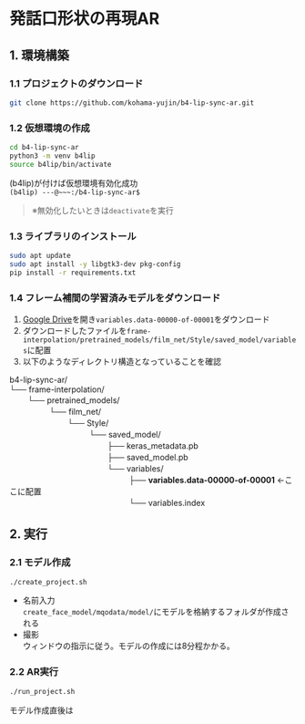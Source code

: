 # 発話口形状の再現AR

## 1. 環境構築
### 1.1 プロジェクトのダウンロード
```bash
git clone https://github.com/kohama-yujin/b4-lip-sync-ar.git
```

### 1.2 仮想環境の作成
```bash
cd b4-lip-sync-ar
python3 -m venv b4lip
source b4lip/bin/activate
```
(b4lip)が付けば仮想環境有効化成功  
`(b4lip) ---@~~~:/b4-lip-sync-ar$`
> ※無効化したいときは`deactivate`を実行

### 1.3 ライブラリのインストール
```bash
sudo apt update
sudo apt install -y libgtk3-dev pkg-config
pip install -r requirements.txt
```

### 1.4 フレーム補間の学習済みモデルをダウンロード
1. [Google Drive](https://drive.google.com/drive/folders/1s9pbFx_bSbinhx5PChJwZqPsyRIlehmZ)を開き`variables.data-00000-of-00001`をダウンロード
1. ダウンロードしたファイルを`frame-interpolation/pretrained_models/film_net/Style/saved_model/variables`に配置
1. 以下のようなディレクトリ構造となっていることを確認

b4-lip-sync-ar/  
└── frame-interpolation/  
　　 └── pretrained_models/  
　　　　　└── film_net/  
　　　　　　　 └── Style/  
　　　　　　　　　　└── saved_model/  
　　　　　　　　　　　　 ├── keras_metadata.pb  
　　　　　　　　　　　　 ├── saved_model.pb  
　　　　　　　　　　　　 └── variables/  
　　　　　　　　　　　　　　　├── **variables.data-00000-of-00001** ←ここに配置  
　　　　　　　　　　　　　　　└── variables.index  


## 2. 実行
### 2.1 モデル作成 
```bash
./create_project.sh
```
- 名前入力  
`create_face_model/mqodata/model/`にモデルを格納するフォルダが作成される
- 撮影  
ウィンドウの指示に従う。モデルの作成には8分程かかる。

### 2.2 AR実行 
```bash
./run_project.sh
```

モデル作成直後は
